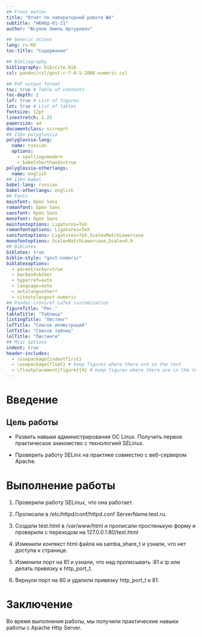 ```yaml
---
## Front matter
title: "Отчёт по лабораторной работе №6"
subtitle: "НКНбд-01-21"
author: "Юсупов Эмиль Артурович"

## Generic otions
lang: ru-RU
toc-title: "Содержание"

## Bibliography
bibliography: bib/cite.bib
csl: pandoc/csl/gost-r-7-0-5-2008-numeric.csl

## Pdf output format
toc: true # Table of contents
toc-depth: 2
lof: true # List of figures
lot: true # List of tables
fontsize: 12pt
linestretch: 1.25
papersize: a4
documentclass: scrreprt
## I18n polyglossia
polyglossia-lang:
  name: russian
  options:
	- spelling=modern
	- babelshorthands=true
polyglossia-otherlangs:
  name: english
## I18n babel
babel-lang: russian
babel-otherlangs: english
## Fonts
mainfont: Open Sans
romanfont: Open Sans
sansfont: Open Sans
monofont: Open Sans
mainfontoptions: Ligatures=TeX
romanfontoptions: Ligatures=TeX
sansfontoptions: Ligatures=TeX,Scale=MatchLowercase
monofontoptions: Scale=MatchLowercase,Scale=0.9
## Biblatex
biblatex: true
biblio-style: "gost-numeric"
biblatexoptions:
  - parentracker=true
  - backend=biber
  - hyperref=auto
  - language=auto
  - autolang=other*
  - citestyle=gost-numeric
## Pandoc-crossref LaTeX customization
figureTitle: "Рис."
tableTitle: "Таблица"
listingTitle: "Листинг"
lofTitle: "Список иллюстраций"
lotTitle: "Список таблиц"
lolTitle: "Листинги"
## Misc options
indent: true
header-includes:
  - \usepackage{indentfirst}
  - \usepackage{float} # keep figures where there are in the text
  - \floatplacement{figure}{H} # keep figures where there are in the text
---
```


# Введение

## Цель работы

- Развить навыки администрирования ОС Linux. Получить первое практическое знакомство с технологией SELinux.

- Проверить работу SELinx на практике совместно с веб-сервером Apache.

# Выполнение работы

1. Проверили работу SELinux, что она работает.

2. Прописали в /etc/httpd/conf/httpd.conf ServerName:test.ru.

3. Создали test.html в /var/www/html и прописали простенькую форму и проверили с переходом на 127.0.0.1:80/test.html

4. Изменили контекст html файла на samba_share_t и узнали, что нет доступа к странице.

5. Изменили порт на 81 и узнали, что над прописывать :81 к ip или делать привязку к http_port_t.

6. Вернули порт на 80 и удалили привязку http_port_t к 81.

# Заключение

Во время выполнения работы, мы получили практические навыки работы с Apache Http Server.